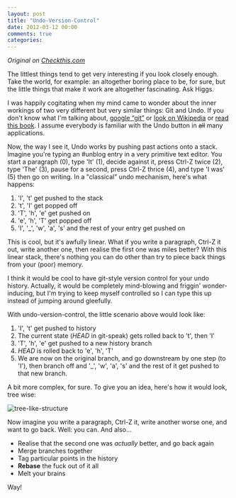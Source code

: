 ```yaml
---
layout: post
title: "Undo-Version-Control"
date: 2012-03-12 00:00
comments: true
categories:
---
```


_Original on [Checkthis.com](http://checkthis.com/l7p8)_


The littlest things tend to get very interesting if you look closely
enough. Take the world, for example: an altogether boring place to be,
for sure, but the little things that make it work are altogether fascinating. Ask Higgs.

I was happily cogitating when my mind came to wonder about the inner
workings of two very different but very similar things: Git and Undo.
If you don't know what I'm talking about, [google “git”](https://www.google.com/search?q=git)
or [look on Wikipedia](https://en.wikipedia.org/wiki/Git_%28software%29) or
[read this book](http://www-cs-students.stanford.edu/%7Eblynn/gitmagic/).
I assume everybody is familiar with the Undo button in ~~all~~ many applications.

Now, the way I see it, Undo works by pushing past actions onto a stack. Imagine you're
typing an #unblog entry in a very primitive text editor. You start a paragraph (0), type
'It' (1), decide against it, press Ctrl-Z twice (2), type 'The' (3), pause for a second,
press Ctrl-Z thrice (4), and type 'I was' (5) then go on writing. In a "classical" undo
mechanism, here's what happens:

1. 'I', 't' get pushed to the stack
2. 't', 'I' get popped off
3. 'T', 'h', 'e' get pushed on
4. 'e', 'h', 'T' get popped off
5. 'I', '\_', 'w', 'a', 's' and the rest of your entry get pushed on

This is cool, but it's awfully linear. What if you write a paragraph, Ctrl-Z it out,
write another one, then realise the first one was miles better? With this linear stack,
there's nothing you can do other than try to piece back things from your (poor) memory.

I think it would be cool to have git-style version control for your undo history. Actually,
it would be completely mind-blowing and friggin' wonder-inducing, but I'm trying to keep
myself controlled so I can type this up instead of jumping around gleefully.

With undo-version-control, the little scenario above would look like:

1. 'I', 't' get pushed to history
2. The current state (_HEAD_ in git-speak) gets rolled back to 't', then 'I' 
3. 'T', 'h', 'e' get pushed to a new history branch
4. _HEAD_ is rolled back to 'e', 'h', 'T'
5. We are now on the original branch, and go downstream by one step (to 'I'),
   then branch off and '\_', 'w', 'a', 's' and the rest of it get pushed to that new branch.

A bit more complex, for sure. To give you an idea, here's how it would look, tree wise:

![tree-like-structure](https://s3-eu-west-1.amazonaws.com/checkthis.com/asset/4f5f4550dd5de200010013aa/4f5f4550dd5de200010013aa-medium.png)

Now imagine you write a paragraph, Ctrl-Z it, write another worse one, and want to go back. Well: you can. And also...

 - Realise that the second one was _actually_ better, and go back again
 - Merge branches together
 - Tag particular points in the history
 - **Rebase** the fuck out of it all
 - Melt your brains

Way! 